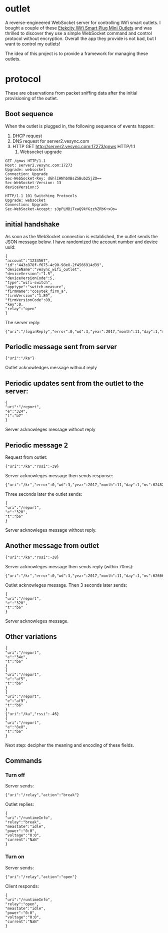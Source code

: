 # outlet

A reverse-engineered WebSocket server for controlling Wifi smart outlets.  I bought a couple of these [Etekcity Wifi Smart Plug Mini Outlets](https://www.amazon.com/gp/product/B06XSTJST6) and was thrilled to discover they use a simple WebSocket command and control protocol without encryption. Overall the app they provide is not bad, but I want to control my outlets!

The idea of this project is to provide a framework for managing these outlets.


# protocol

These are observations from packet sniffing data after the initial provisioning of the outlet. 

## Boot sequence

When the outlet is plugged in, the following sequence of events happen:

1. DHCP request
2. DNS request for server2.vesync.com
3. HTTP GET http://server2.vesync.com:17273/gnws HTTP/1.1
    1. Websocket upgrade

```
GET /gnws HTTP/1.1
Host: server2.vesync.com:17273
Upgrade: websocket
Connection: Upgrade
Sec-WebSocket-Key: dGhlIHNhbXBsZSBub25jZQ==
Sec-WebSocket-Version: 13
deviceVersion:5

HTTP/1.1 101 Switching Protocols
Upgrade: websocket
Connection: Upgrade
Sec-WebSocket-Accept: s3pPLMBiTxaQ9kYGzzhZRbK+xOo=
```

## initial handshake

As soon as the WebSocket connection is established, the outlet sends the JSON message below.  I have randomized the account number and device uuid:

```
{
"account":"1234567",
"id":"443c878f-f675-4c90-98e8-2f4566914d39",
"deviceName":"vesync_wifi_outlet",
"deviceVersion":"1.5",
"deviceVersionCode":5,
"type":"wifi-switch",
"apptype":"switch-measure",
"firmName":"cosytek_firm_a",
"firmVersion":"1.89",
"firmVersionCode":89,
"key":0,
"relay":"open"
}
```

The server reply:

```
{"uri":"/loginReply","error":0,"wd":3,"year":2017,"month":11,"day":1,"ms":62125134,"hh":0,"hl":0,"lh":0,"ll":0}
```

## Periodic message sent from server
```
{"uri":"/ka"}
```
Outlet acknowledges message without reply

## Periodic updates sent from the outlet to the server:
```
{
"uri":"/report",
"e":"324",
"t":"b7"
}
```
Server acknowleges message without reply

## Periodic message 2
Request from outlet:
```
{"uri":"/ka","rssi":-39}
```

Server acknowleges message then sends response:
```
{"uri":"/kr","error":0,"wd":3,"year":2017,"month":11,"day":1,"ms":62482912}
```

Three seconds later the outlet sends:
```
{
"uri":"/report",
"e":"320",
"t":"b6"
}
```
Server acknowleges message without reply.

## Another message from outlet
```
{"uri":"/ka","rssi":-38}
```

Server acknowleges message then sends reply (within 70ms):

```
{"uri":"/kr","error":0,"wd":3,"year":2017,"month":11,"day":1,"ms":62666011}
```

Outlet acknowleges message.  Then 3 seconds later sends:

```
{
"uri":"/report",
"e":"320",
"t":"b6"
}
```

Server acknowleges message.

## Other variations

```
{
"uri":"/report",
"e":"34e",
"t":"b6"
}
{
"uri":"/report",
"e":"af5",
"t":"b6"
}
{
"uri":"/report",
"e":"af9",
"t":"b6"
}
{"uri":"/ka","rssi":-46}
{
"uri":"/report",
"e":"8e8",
"t":"b6"
}

```

Next step: decipher the meaning and encoding of these fields.

## Commands

### Turn off

Server sends:
```
{"uri":"/relay","action":"break"}
```
Outlet replies:
```
{
"uri":"/runtimeInfo",
"relay":"break",
"meastate":"idle",
"power":"0:0",
"voltage":"0:0",
"current":"NaN"
}
```

### Turn on
Server sends:
```
{"uri":"/relay","action":"open"}
```

Client responds:
```
{
"uri":"/runtimeInfo",
"relay":"open",
"meastate":"idle",
"power":"0:0",
"voltage":"0:0",
"current":"NaN"
}
```

